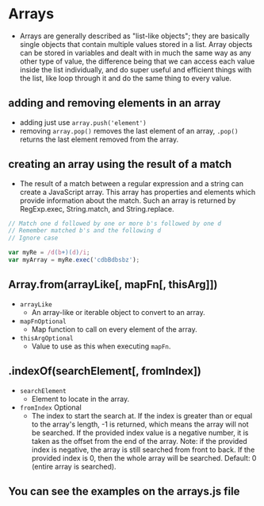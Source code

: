 # Arrays

- Arrays are generally described as "list-like objects"; they are basically single objects that contain multiple values stored in a list. Array objects can be stored in variables and dealt with in much the same way as any other type of value, the difference being that we can access each value inside the list individually, and do super useful and efficient things with the list, like loop through it and do the same thing to every value.

## adding and removing elements in an array

- adding just use `array.push('element')`
- removing `array.pop()` removes the last element of an array, `.pop()` returns the last element removed from the array.

## creating an array using the result of a match

- The result of a match between a regular expression and a string can create a JavaScript array. This array has properties and elements which provide information about the match. Such an array is returned by RegExp.exec, String.match, and String.replace.

```javascript
// Match one d followed by one or more b's followed by one d
// Remember matched b's and the following d
// Ignore case

var myRe = /d(b+)(d)/i;
var myArray = myRe.exec('cdbBdbsbz');
```

## Array.from(arrayLike[, mapFn[, thisArg]])

- `arrayLike`
  - An array-like or iterable object to convert to an array.
- `mapFnOptional`
  - Map function to call on every element of the array.
- `thisArgOptional`
  - Value to use as this when executing `mapFn`.

## .indexOf(searchElement[, fromIndex])

- `searchElement`
  - Element to locate in the array.
- `fromIndex` Optional
  - The index to start the search at. If the index is greater than or equal to the array's length, -1 is returned, which means the array will not be searched. If the provided index value is a negative number, it is taken as the offset from the end of the array. Note: if the provided index is negative, the array is still searched from front to back. If the provided index is 0, then the whole array will be searched. Default: 0 (entire array is searched).

## **You can see the examples on the arrays.js file**
